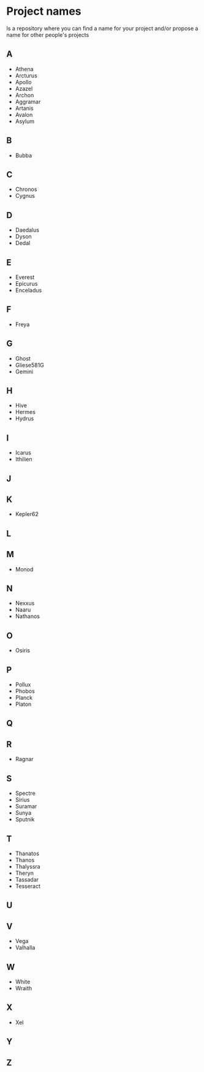 # Project names
Is a repository where you can find a name for your project and/or propose a name for other people's projects

## A

- Athena
- Arcturus
- Apollo
- Azazel
- Archon
- Aggramar
- Artanis
- Avalon
- Asylum

## B

- Bubba

## C

- Chronos
- Cygnus

## D

- Daedalus
- Dyson
- Dedal

## E

- Everest
- Epicurus
- Enceladus

## F

- Freya

## G

- Ghost
- Gliese581G
- Gemini

## H

- Hive
- Hermes
- Hydrus

## I

- Icarus
- Ithilien

## J
## K

- Kepler62

## L
## M

- Monod

## N

- Nexxus
- Naaru
- Nathanos

## O

- Osiris

## P

- Pollux
- Phobos
- Planck
- Platon

## Q
## R

- Ragnar

## S

- Spectre
- Sirius
- Suramar
- Sunya
- Sputnik

## T

- Thanatos
- Thanos
- Thalyssra
- Theryn
- Tassadar
- Tesseract

## U
## V

- Vega
- Valhalla

## W

- White
- Wraith

## X

- Xel

## Y
## Z
